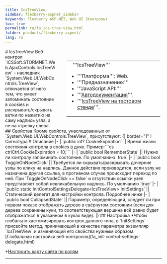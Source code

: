 ```yaml
---
title: IcsTreeView
sidebar: flexberry-aspnet_sidebar
keywords: Flexberry ASP-NET, Web UI (Контролы)
toc: true
permalink: ru/fa_ics-tree-view.html
folder: products/flexberry-aspnet/
lang: ru
---
```


<div style="margin:5px; padding-left:28px; float:right; width:60%; outline:1px solid white;">
<br>
<table border="0" width="100%" bgcolor="#6495ED">
<tbody><tr><td bgcolor="#FFFFFF">
&nbsp;&nbsp;&nbsp;'''IcsTreeView'''

* '''Платформа''': Web.
* '''Предназначение:''' 
* '''JavaScript API:''' 
* '''[Автодокументация](http://storm:20013/class_i_c_s_soft_1_1_s_t_o_r_m_n_e_t_1_1_web_1_1_ajax_controls_1_1_ics_tree_view.html)'''.
* '''[IcsTreeView на тестовом стенде](http://ru:6158/forms/Controls/IcsTreeView/)'''.

</td>
</tr></tbody></table></a>
</div>
# IcsTreeView
Веб-контрол `ICSSoft.STORMNET.Web.AjaxControls.IcsTreeView` - наследник `System.Web.UI.WebControls.TreeView`, отличается от него тем, что умеет запоминать состояние в cookies и раскрывать/скрывать ветки по нажатию на саму надпись узла, а не на стрелку слева.
## Свойства
Кроме свойств, унаследованных от `System.Web.UI.WebControls.TreeView`, присутствуют:
{| border="1"
! Сигнатура !! Описание
|-
| `public int? CookieExpiration` || Время жизни состояния контрола в cookies в днях. Пример:```cs
ctrlCtrl.CookieExpiration = 10;```
|-
| `public bool RememberState` || Нужно ли контролу запоминать состояние. По умолчанию `true`
|-
| `public bool ToggleOnNodeClick` || Требуется ли скрывать/раскрывать дочерние узлы по клику на надпись. Данное действие производится, если узлу не назначена другая ссылка, в противном случае происходит переход по ней. При `ToggleOnNodeClick == false` и отсутствии ссылки узел представляет собой некликабельную надпись. По умолчанию `true`
|-
| `public static InitControlSettingsDelegate&#60IcsTreeView&#62 InitSettings` || Статический делегат для настройки контрола. Подробнее ниже
|-
| `public bool CollapsedState` || Параметр, определяющий, следует ли при первом показе отображать дерево в свёрнутом состоянии (если для дерева сохранены куки, то соответствующая вершина всё равно будет отображаться в указанном в куках виде).
|}
## Настройка
*Чтобы глобально кастомизировать контрол данного типа, в `InitSettings` присвойте метод, принимающий в качестве параметра экземпляр `IcsTreeView` и изменяющий его свойства нужным образом. [Глобальная настройка веб-контролов](fa_init-control-settings-delegate.html)

*[Настроить карту сайта по ролям](sitemap-according-roles.html)

----

